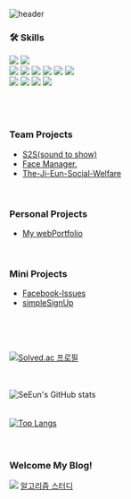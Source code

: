 ![header](https://capsule-render.vercel.app/api?type=venom&height=200&text=SeEun's%20GitHub&fontSize=70&color=0:7fdbca,100:c792ea&stroke=c792ea)

### 🛠 Skills
<div>
<img src="https://img.shields.io/badge/python-3776AB?style=for-the-badge&logo=python&logoColor=white">
<img src="https://img.shields.io/badge/django-092E20?style=for-the-badge&logo=django&logoColor=white">
</div>
<div>
<img src="https://img.shields.io/badge/html5-E34F26?style=for-the-badge&logo=html5&logoColor=white">
<img src="https://img.shields.io/badge/css3-1572B6?style=for-the-badge&logo=css3&logoColor=white">
<img src="https://img.shields.io/badge/sass-CC6699?style=for-the-badge&logo=sass&logoColor=white">
<img src="https://img.shields.io/badge/javascript-F7DF1E?style=for-the-badge&logo=javascript&logoColor=white">
<img src="https://img.shields.io/badge/typescript-3178C6?style=for-the-badge&logo=typescript&logoColor=white">
<img src="https://img.shields.io/badge/react-61DAFB?style=for-the-badge&logo=react&logoColor=black">
</div>
<div>
<img src="https://img.shields.io/badge/git-F05032?style=for-the-badge&logo=git&logoColor=white">
<img src="https://img.shields.io/badge/github-181717?style=for-the-badge&logo=github&logoColor=white">
<img src="https://img.shields.io/badge/notion-000000?style=for-the-badge&logo=notion&logoColor=white">
<img src="https://img.shields.io/badge/figma-FF4785?style=for-the-badge&logo=figma&logoColor=white">
</div>
<br><br><br>

### Team Projects
- [S2S(sound to show)](https://github.com/6-Sense-AI/KDT-SoundToShow)
- [Face Manager.](https://github.com/se-eun-park/faceManager)
- [The-Ji-Eun-Social-Welfare](https://github.com/The-Ji-Eun-Social-Welfare)
<br>

### Personal Projects
- [My webPortfolio](https://github.com/se-eun-park/webPortfolio)
<br>

### Mini Projects
- [Facebook-Issues](https://github.com/se-eun-park/facebook-Issues)
- [simpleSignUp](https://github.com/se-eun-park/simpleSignUp)
  
<br><br><br>

[![Solved.ac
프로필](http://mazassumnida.wtf/api/v2/generate_badge?boj=krap4)](https://solved.ac/krap4)
<br><br><br>

![SeEun's GitHub stats](https://github-readme-stats.vercel.app/api?username=se-eun-park&theme=nightowl&show_icons=true)
<br><br><br>
[![Top Langs](https://github-readme-stats.vercel.app/api/top-langs/?username=se-eun-park&layout=donut&theme=nightowl)](https://github.com/anuraghazra/github-readme-stats)
<br><br><br>

### Welcome My Blog!
<a href="https://codingchick.tistory.com/"><img src="https://img.shields.io/badge/tistory-E74C3C?style=flat-square&logo=tistory&logoColor=white"/></a>
[알고리즘 스터디](https://github.com/6-Sense-AI/AIVLE-AlgorithmStudy)
